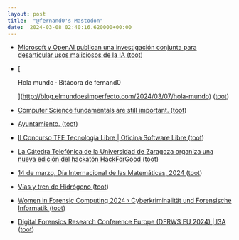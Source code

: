 ```yaml
---
layout: post
title:  "@fernand0's Mastodon"
date:  2024-03-08 02:40:16.620000+00:00
---
```

*  [Microsoft y OpenAI publican una investigación conjunta para desarticular usos maliciosos de la IA ](https://unaaldia.hispasec.com/2024/03/microsoft-y-openai-publican-una-investigacion-conjunta-para-desarticular-usos-maliciosos-de-la-ia.htm) ([toot](https://mastodon.social/@fernand0/112057753050719604))
*  [
    
      Hola mundo · Bitácora de fernand0
    
   ](http://blog.elmundoesimperfecto.com/2024/03/07/hola-mundo) ([toot](https://mastodon.social/@fernand0/112056091352493852))
*  [Computer Science fundamentals are still important. ](https://dev.to/moozzyk/computer-science-fundamentals-are-still-important-5h5) ([toot](https://mastodon.social/@fernand0/112055769748678803))
*  [Ayuntamiento. ](https://avecesunafoto.wordpress.com/2024/03/07/ayuntamiento) ([toot](https://mastodon.social/@fernand0/112055629050136033))
*  [II Concurso TFE Tecnología Libre \|  Oficina Software Libre   ](https://osluz.unizar.es/content/ii-concurso-tfe-tecnologia-libre) ([toot](https://mastodon.social/@fernand0/112055556864724185))
*  [La Cátedra Telefónica de la Universidad de Zaragoza organiza una nueva edición del hackatón HackForGood ](http://www.unizar.es/actualidad/vernoticia_ng.php?id=8162) ([toot](https://mastodon.social/@fernand0/112055262151754335))
*  [14 de marzo, Día Internacional de las Matemáticas, 2024 ](https://iuma.unizar.es/noticia/14-de-marzo-dia-internacional-de-las-matematicas-202) ([toot](https://mastodon.social/@fernand0/112055019856671939))
*  [Vías y tren de Hidrógeno ](https://www.flickr.com/photos/fernand0/53565138170) ([toot](https://mastodon.social/@fernand0/112054891112644989))
*  [Women in Forensic Computing 2024 › Cyberkriminalität und Forensische Informatik ](https://www.cybercrime.fau.de/winfc2024) ([toot](https://mastodon.social/@fernand0/112054808929021943))
*  [Digital Forensics Research Conference Europe (DFRWS EU 2024) \|  I3A   ](https://i3a.unizar.es/es/eventos/digital-forensics-research-conference-europe-dfrws-eu-2024) ([toot](https://mastodon.social/@fernand0/112054401625583570))
